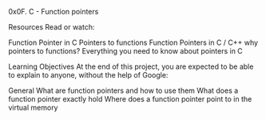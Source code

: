 0x0F. C - Function pointers

Resources
Read or watch:

Function Pointer in C
Pointers to functions
Function Pointers in C / C++
why pointers to functions?
Everything you need to know about pointers in C


Learning Objectives
At the end of this project, you are expected to be able to explain to anyone, without the help of Google:


General
What are function pointers and how to use them
What does a function pointer exactly hold
Where does a function pointer point to in the virtual memory